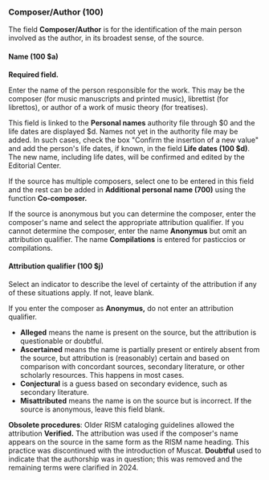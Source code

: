 ### Composer/Author (100)

The field **Composer/Author** is for the identification of the main person involved as the author, in its broadest
sense, of the source.

#### Name (100 $a)

**Required field.**

Enter the name of the person responsible for the work. This may be the composer (for music manuscripts and printed
music), librettist (for librettos), or author of a work of music theory (for treatises).  

This field is linked to the **Personal names** authority file through $0 and the life dates are displayed $d. Names not yet in the authority file may be added. In such cases, check the box "Confirm
the insertion of a new value" and add the person's life dates, if known, in the field **Life dates (100 $d)**. The new name,
including life dates, will be confirmed and edited by the Editorial Center.  

If the source has multiple composers, select one to be entered in this field and the rest can be added in **Additional personal name (700)** using the function **Co-composer.**

If the source is anonymous but you can determine the composer, enter the composer's name and select the appropriate attribution qualifier. If you cannot determine the composer, enter the name **Anonymus** but omit an attribution qualifier. The name **Compilations** is entered for pasticcios or compilations.

#### Attribution qualifier (100 $j)  

Select an indicator to describe the level of certainty of the attribution if any of these situations apply. If not,
leave blank.   

If you enter the composer as **Anonymus,** do not enter an attribution qualifier.  

- **Alleged** means the name is present on the source, but the attribution is questionable or doubtful.
- **Ascertained** means the name is partially present or entirely absent from the source, but attribution is (reasonably) certain and based on comparison with concordant sources, secondary literature, or other scholarly
  resources. This happens in most cases.
- **Conjectural** is a guess based on secondary evidence, such as secondary literature.
- **Misattributed** means the name is on the source but is incorrect. If the source is anonymous, leave this field
  blank.

**Obsolete procedures**: Older RISM cataloging guidelines allowed the attribution **Verified.** The attribution was used if the composer's name
appears on the source in the same form as the RISM name heading. This practice was discontinued with the introduction of Muscat. **Doubtful** used to indicate that the authorship was in question; this was removed and the remaining terms were clarified in 2024.
